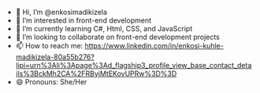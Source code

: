 - 👋 Hi, I’m @enkosimadikizela
- 👀 I’m interested in front-end development
- 🌱 I’m currently learning C#, Html, CSS, and JavaScript
- 💞️ I’m looking to collaborate on front-end development projects
- 📫 How to reach me: https://www.linkedin.com/in/enkosi-kuhle-madikizela-80a55b276?lipi=urn%3Ali%3Apage%3Ad_flagship3_profile_view_base_contact_details%3BckMh2CA%2FRByjMtEKovUPRw%3D%3D
- 😄 Pronouns: She/Her

<!---
enkosimadikizela/enkosimadikizela is a ✨ special ✨ repository because its `README.md` (this file) appears on your GitHub profile.
You can click the Preview link to take a look at your changes.
--->
